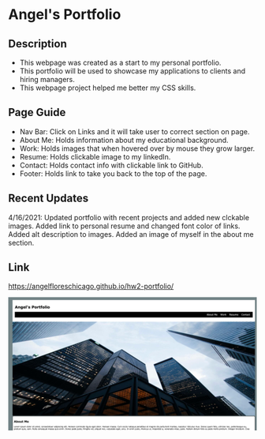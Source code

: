 # Angel's Portfolio

## Description

- This webpage was created as a start to my personal portfolio.
- This portfolio will be used to showcase my applications to clients and hiring managers. 
- This webpage project helped me better my CSS skills.

## Page Guide
- Nav Bar: Click on Links and it will take user to correct section on page.
- About Me: Holds information about my educational background.
- Work: Holds images that when hovered over by mouse they grow larger.
- Resume: Holds clickable image to my linkedIn.
- Contact: Holds contact info with clickable link to GitHub.
- Footer: Holds link to take you back to the top of the page.

## Recent Updates
4/16/2021: Updated portfolio with recent projects and added new clckable images. 
           Added link to personal resume and changed font color of links. 
           Added alt description to images. 
           Added an image of myself in the about me section.

## Link 
https://angelfloreschicago.github.io/hw2-portfolio/

<img src="./assets/images/screenshot.png">

